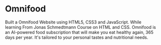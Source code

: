 # Omnifood
Built a Omnifood Website using HTML5, CSS3 and JavaScript. While learning From Jonas Schmedtmann Course on HTML and CSS.
Omnifood is an AI-powered food subscription that will make you eat healthy again, 365 days per year. It's tailored to your personal tastes and nutritional needs.
